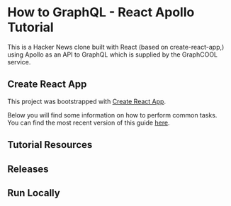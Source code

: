 # How to GraphQL - React Apollo Tutorial

This is a Hacker News clone built with React (based on create-react-app,) using Apollo as an API to GraphQL which is supplied by the GraphCOOL service.



## Create React App

This project was bootstrapped with [Create React App](https://github.com/facebookincubator/create-react-app).

Below you will find some information on how to perform common tasks.<br>
You can find the most recent version of this guide [here](https://github.com/facebookincubator/create-react-app/blob/master/packages/react-scripts/template/README.md).



## Tutorial Resources





## Releases









## Run Locally









